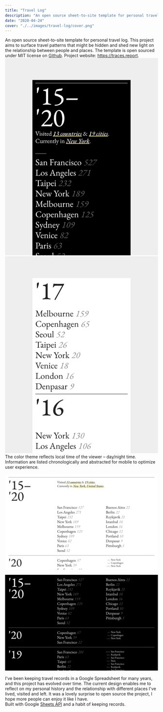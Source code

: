 ```yaml
---
title: "Travel Log"
description: "An open source sheet-to-site template for personal travel log"
date: "2020-04-24"
cover: "./../images/travel-log/cover.png"
---
```


<div class="text">An open source sheet-to-site template for personal travel log. This project aims to surface travel patterns that might be hidden and shed new light on the relationship between people and places. The template is open sourced under MIT license on <a href="https://github.com/yuinchien/traces.report" target="_blank">Github</a>. Project website: <a href="https://traces.report" target="_blank">https://traces.report</a>.</div>

<div class="row two">
  <img src="./../images/travel-log/200.png" />
  <img src="./../images/travel-log/201.png" />
</div>

<div class="text">The color theme reflects local time of the viewer – day/night time. Information are listed chronologically and abstracted for mobile to optimize user experience.</div>

![Travel Log](./../images/travel-log/101.png)

![Travel Log](./../images/travel-log/100.png)

<div class="text">I've been keeping travel records in a Google Spreadsheet for many years, and this project has evolved over time. The current design enables me to reflect on my personal history and the relationship with different places I've lived, visited and left. It was a lovely surprise to open source the project, I hope more people can enjoy it like I have.</div>

<div class="text">Built with Google <a href="https://developers.google.com/sheets/api" target="_blank">Sheets API</a> and a habit of keeping records.</div>
